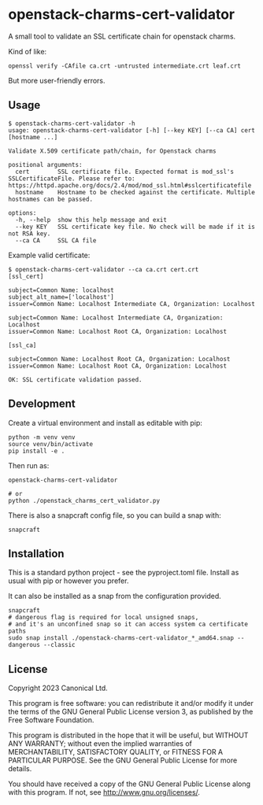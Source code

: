# openstack-charms-cert-validator

A small tool to validate an SSL certificate chain for openstack charms.

Kind of like:

```
openssl verify -CAfile ca.crt -untrusted intermediate.crt leaf.crt
```

But more user-friendly errors.

## Usage

```
$ openstack-charms-cert-validator -h
usage: openstack-charms-cert-validator [-h] [--key KEY] [--ca CA] cert [hostname ...]

Validate X.509 certificate path/chain, for Openstack charms

positional arguments:
  cert        SSL certificate file. Expected format is mod_ssl's SSLCertificateFile. Please refer to: https://httpd.apache.org/docs/2.4/mod/mod_ssl.html#sslcertificatefile
  hostname    Hostname to be checked against the certificate. Multiple hostnames can be passed.

options:
  -h, --help  show this help message and exit
  --key KEY   SSL certificate key file. No check will be made if it is not RSA key.
  --ca CA     SSL CA file
```

Example valid certificate:

```
$ openstack-charms-cert-validator --ca ca.crt cert.crt
[ssl_cert]

subject=Common Name: localhost
subject_alt_name=['localhost']
issuer=Common Name: Localhost Intermediate CA, Organization: Localhost

subject=Common Name: Localhost Intermediate CA, Organization: Localhost
issuer=Common Name: Localhost Root CA, Organization: Localhost

[ssl_ca]

subject=Common Name: Localhost Root CA, Organization: Localhost
issuer=Common Name: Localhost Root CA, Organization: Localhost

OK: SSL certificate validation passed.
```

## Development

Create a virtual environment and install as editable with pip:

```
python -m venv venv
source venv/bin/activate
pip install -e .
```

Then run as:

```
openstack-charms-cert-validator

# or
python ./openstack_charms_cert_validator.py
```

There is also a snapcraft config file, so you can build a snap with:

```
snapcraft
```

## Installation

This is a standard python project - see the pyproject.toml file.
Install as usual with pip or however you prefer.

It can also be installed as a snap from the configuration provided.

```
snapcraft
# dangerous flag is required for local unsigned snaps,
# and it's an unconfined snap so it can access system ca certificate paths
sudo snap install ./openstack-charms-cert-validator_*_amd64.snap --dangerous --classic
```

## License

Copyright 2023 Canonical Ltd.

This program is free software: you can redistribute it and/or modify it under the terms of the GNU General Public License version 3, as published by the Free Software Foundation.

This program is distributed in the hope that it will be useful, but WITHOUT ANY WARRANTY; without even the implied warranties of MERCHANTABILITY, SATISFACTORY QUALITY, or FITNESS FOR A PARTICULAR PURPOSE.  See the GNU General Public License for more details.

You should have received a copy of the GNU General Public License along with this program.  If not, see <http://www.gnu.org/licenses/>.
